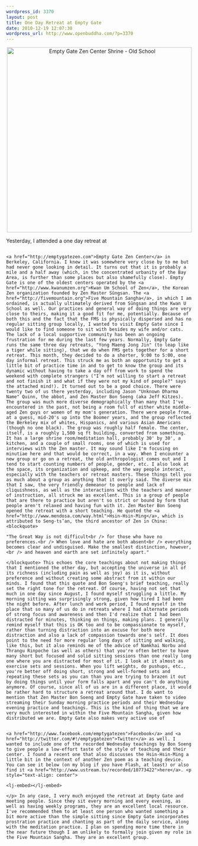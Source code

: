 ```yaml
--- 
wordpress_id: 3370
layout: post
title: One Day Retreat at Empty Gate
date: 2010-12-19 12:07:30
wordpress_url: http://www.openbuddha.com/?p=3370
---
```

<p style="text-align: center">
                                                                                                                                                                                                                                                                                                                                                                                                                                                                                                                                                                                                                                                                                                                                                                                                                                                                                                                                        <a href="http://www.flickr.com/photos/albill/5272457861/" title="Empty Gate Zen Center Shrine - Old School by albill, on Flickr"><img src="http://farm6.static.flickr.com/5282/5272457861_f8afbf553a.jpg" border="0" width="500" height="500" alt="Empty Gate Zen Center Shrine - Old School" /></a>
                                                                                                                                                                                                                                                                                                                                                                                                                                                                                                                                                                                                                                                                                                                                                                                                                                                                                                                                      </p> Yesterday, I attended a one day retreat at 
                                                                                                                                                                                                                                                                                                                                                                                                                                                                                                                                                                                                                                                                                                                                                                                                                                                                                                                                      
                                                                                                                                                                                                                                                                                                                                                                                                                                                                                                                                                                                                                                                                                                                                                                                                                                                                                                                                      <a href="http://emptygatezen.com">Empty Gate Zen Center</a> in Berkeley, California. I knew it was somewhere very close by to me but had never gone looking in detail. It turns out that it is probably a mile and a half away (which, in the concentrated urbanity of the Bay Area, is further than some places but also shamefully close). Empty Gate is one of the oldest centers operated by the <a href="http://www.kwanumzen.org">Kwan Um School of Zen</a>, the Korean Zen organization founded by Zen Master Sŭngsan. The <a href="http://fivemountain.org">Five Mountain Sangha</a>, in which I am ordained, is actually ultimately derived from Sŭngsan and the Kwan U School as well. Our practices and general way of doing things are very close to theirs, making it a good fit for me, potentially. Because of both this and the fact that the FMS is physically dispersed and has no regular sitting group locally, I wanted to visit Empty Gate since I would like to find someone to sit with besides my wife and/or cats. The lack of a local supportive community has been an ongoing frustration for me during the last few years. Normally, Empty Gate runs the same three day retreats, "Yong Maeng Jong Jin" (to leap like a tiger while sitting), that we do when FMS gets together for a short retreat. This month, they decided to do a shorter, 9:00 to 5:00, one day informal retreat. This struck me as both an opportunity to get a little bit of practice time in and to get to know the group and its dynamic without having to take a day off from work to spend the weekend with complete strangers ("I'm not willing to start a retreat and not finish it and what if they were not my kind of people?" says the attached mind!). It turned out to be a good choice. There were twenty two of us there yesterday, including Jason "Unknown Dharma Name" Quinn, the abbot, and Zen Master Bon Soeng (aka Jeff Kitzes). The group was much more diverse demographically than many that I've encountered in the past, not being a room full of either white middle-aged Zen guys or women of my mom's generation. There were people from, at a guess, mid-20's up into the Boomer years, and the group reflected the Berkeley mix of whites, Hispanics, and various Asian Americans (though no one black). The group was roughly half female. The center, itself, is a roughly 1,500 sq ft building, converted from something. It has a large shrine room/meditation hall, probably 30' by 30', a kitchen, and a couple of small rooms, one of which is used for interviews with the Zen master. It may sound like I'm focusing on minutiae here and that would be correct, in a way. When I encounter a new group or go on a retreat, the old anthropologist comes out and I tend to start counting numbers of people, gender, etc. I also look at the space, its organization and upkeep, and the way people interact, especially with the teachers or retreat masters. These things tell you as much about a group as anything that it overly said. The diverse mix that I saw, the very friendly demeanor to people and lack of cliquishness, as well as the interactions with the teachers and manner of instruction, all struck me as excellent. This is a group of people that are there to practice but aren't so strict or bound by form that people aren't relaxed and having fun with it. Zen Master Bon Soeng opened the retreat with a short teaching. He quoted the <a href="http://www.mendosa.com/way.html">Hsin-Hsin-Ming</a>, which is attributed to Seng-ts’an, the third ancestor of Zen in China: <blockquote>
                                                                                                                                                                                                                                                                                                                                                                                                                                                                                                                                                                                                                                                                                                                                                                                                                                                                                                                                        "The Great Way is not difficult<br /> for those who have no preferences.<br /> When love and hate are both absent<br /> everything becomes clear and undisguised. Make the smallest distinction, however,<br /> and heaven and earth are set infinitely apart."
                                                                                                                                                                                                                                                                                                                                                                                                                                                                                                                                                                                                                                                                                                                                                                                                                                                                                                                                      </blockquote> This echoes the core teachings about not making things that I mentioned the other day, but accepting the universe in all of its richness (including pain as well as joy) as it is, without preference and without creating some abstract from it within our minds. I found that this quote and Bon Soeng's brief teaching, really set the right tone for the retreat. Of course, having not set that much in one day since August, I found myself struggling a little. My morning sitting was surprisingly strong, given how tired I had been the night before. After lunch and work period, I found myself in the place that so many of us do in retreats where I had alternate periods of strong focus and awareness and then I'd realize that I had been distracted for minutes, thinking on things, making plans. I generally remind myself that this is OK too and to be compassionate to myself, rather than turning distraction into an excuse for both more distraction and also a lack of compassion towards one's self. It does point to the need for more regular long days of sitting and walking, like this, but it also reminds me of the advice of Namkhai Norbu and Thrangu Rinpoche (as well as others) that you're often better to have many short but focused and solid sitting sessions than one really long one where you are distracted for most of it. I look at it almost as exercise sets and sessions. When you lift weights, do pushups, etc., you're better off doing short, strong and well-formed sets and repeating these sets as you can than you are trying to brazen it out by doing things until your form falls apart and you can't do anything anymore. Of course, since all of us are in a different place, it would be rather hard to structure a retreat around that. I do want to mention that Zen Master Bon Soeng and Empty Gate have taken to video streaming their Sunday morning practice periods and their Wednesday evening practice and teachings. This is the kind of thing that we are very much interested in within the Five Mountain Sangha, given how distributed we are. Empty Gate also makes very active use of 
                                                                                                                                                                                                                                                                                                                                                                                                                                                                                                                                                                                                                                                                                                                                                                                                                                                                                                                                      
                                                                                                                                                                                                                                                                                                                                                                                                                                                                                                                                                                                                                                                                                                                                                                                                                                                                                                                                      <a href="http://www.facebook.com/emptygatezen">Facebook</a> and <a href="http://twitter.com/#!/emptygatezen">Twitter</a> as well. I wanted to include one of the recorded Wednesday teachings by Bon Soeng to give people a low-effort taste of the style of teaching and their center. I found a recent one that also discusses the Hsin-Hsin-Ming a little bit in the context of another Zen poem as a teaching device. You can see it below (on my blog if you have Flash, at least) or also find it <a href="http://www.ustream.tv/recorded/10773422">here</a>. <p style="text-align: center">
                                                                                                                                                                                                                                                                                                                                                                                                                                                                                                                                                                                                                                                                                                                                                                                                                                                                                                                                        <lj-embed></lj-embed>
                                                                                                                                                                                                                                                                                                                                                                                                                                                                                                                                                                                                                                                                                                                                                                                                                                                                                                                                      </p> In any case, I very much enjoyed the retreat at Empty Gate and meeting people. Since they sit every morning and every evening, as well as having weekly programs, they are an excellent local resource. I've recommended them to at least one person who wanted something a bit more active than the simple sitting since Empty Gate incorporates prostration practice and chanting as part of the daily service, along with the meditation practice. I plan on spending more time there in the near future though I am unlikely to formally join given my role in the Five Mountain Sangha. They are an excellent group.